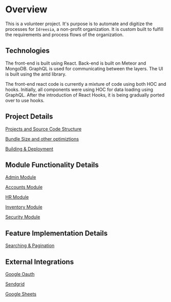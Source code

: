 # Overview
This is a volunteer project. It's purpose is to automate and digitize the processes for `Idreesia`, a non-profit organization. It is custom built to fulfill the requirements and process flows of the organization.

## Technologies
The front-end is built using React. Back-end is built on Meteor and MongoDB. GraphQL is used for communicating between the layers. The UI is built using the antd library.

The front-end react code is currently a mixture of code using both HOC and hooks. Initially, all components were using HOC for data loading using GraphQL. After the introduction of React Hooks, it is being gradually ported over to use hooks. 

## Project Details
[Projects and Source Code Structure](./docs/code-structure)

[Bundle Size and other optimiztions](./docs/optimizations.md)

[Building & Deployment](./docs/building-and-deployment.md)

## Module Functionality Details

[Admin Module](./docs/hr-module.md)

[Accounts Module](./docs/accounts-module.md)

[HR Module](./docs/hr-module.md)

[Inventory Module](./docs/inventory-module.md)

[Security Module](./docs/security-module.md)

## Feature Implementation Details

[Searching & Pagination](./docs/searching-and-pagination.md)

## External Integrations

[Google Oauth](./docs/google-oauth.md)

[Sendgrid](./docs/sendgrid.md)

[Google Sheets](./docs/google-sheets.md)
